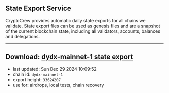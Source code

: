 ## State Export Service
CryptoCrew provides automatic daily state exports for all chains we validate. State export files can be used as genesis files and are a snapshot of the current blockchain state, including all validators, accounts, balances and delegations.

---
**Download: [dydx-mainnet-1 state export](https://dl-tyo.ccvalidators.com/SERVICE/dydx/dydx-mainnet-1_export_33624207.json)**
---

- last updated: Sun Dec 29 2024 10:09:52
- chain id: `dydx-mainnet-1`
- export height: `33624207`
- use for: airdrops, local tests, chain recovery
